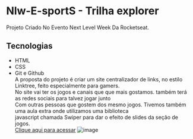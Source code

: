 # Nlw-E-sportS - Trilha explorer
Projeto Criado No Evento Next Level Week Da Rocketseat.<br>
## Tecnologias
- HTML
- CSS
- Git e Github<br>
  A proposta do projeto é criar um site centralizador de links, no estilo Linktree, feito especialmente para gamers.<br>
  No site  vai ter os jogos e canais que  que mais gostamos. também terá as redes sociais para talvez jogar junto<br> Com                                                      outras pessoas que gostem dos mesmo jogos.
Tivemos também uma aula extra onde utilizamos uma biblioteca<br> javascript chamada Swiper para dar o efeito
 de slides da seção de jogos.     
[Clique aqui para acessar](https://ricardolimar2l.github.io/Nlw-E-sportS/)
![image](https://user-images.githubusercontent.com/92691384/191542084-b6a5708d-89fb-4fb7-857c-002213a39837.png)





